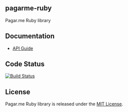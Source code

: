 ## pagarme-ruby

Pagar.me Ruby library

## Documentation

* [API Guide](https://pagar.me/docs/apis/ruby/)

## Code Status

[![Build Status](https://travis-ci.org/pagarme/pagarme-ruby.png)](https://travis-ci.org/pagarme/pagarme-ruby)

## License

Pagar.me Ruby library is released under the [MIT License](http://www.opensource.org/licenses/MIT).
